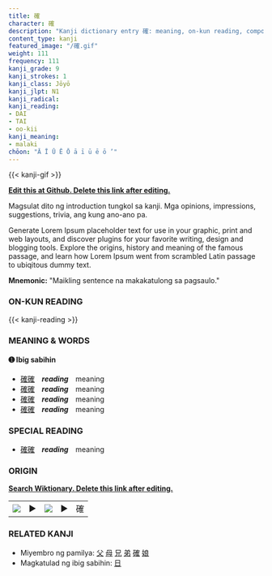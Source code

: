 ```yaml
---
title: 確
character: 確
description: "Kanji dictionary entry 確: meaning, on-kun reading, compounds, origin, related kanji"
content_type: kanji
featured_image: "/確.gif"
weight: 111
frequency: 111
kanji_grade: 9
kanji_strokes: 1
kanji_class: Jōyō
kanji_jlpt: N1
kanji_radical: 
kanji_reading: 
- DAI
- TAI
- oo-kii
kanji_meaning:
- malaki
chōon: "Ā Ī Ū Ē Ō ā ī ū ē ō ’"
---
```

[//]: # (Don't edit the line below. Kanji animated GIF code is automatically generated.)
{{< kanji-gif >}}

[//]: # (Edit below this line.)

**[Edit this at Github. Delete this link after editing.](https://github.com/tim0g/tim/tree/main/content/kanji/確/index.md)**

Magsulat dito ng introduction tungkol sa kanji. Mga opinions, impressions, suggestions, trivia, ang kung ano-ano pa.

Generate Lorem Ipsum placeholder text for use in your graphic, print and web layouts, and discover plugins for your favorite writing, design and blogging tools. Explore the origins, history and meaning of the famous passage, and learn how Lorem Ipsum went from scrambled Latin passage to ubiqitous dummy text.
 
**Mnemonic:** "Maikling sentence na makakatulong sa pagsaulo."

### ON-KUN READING

[//]: # (Don't edit the line below. ON-KUN READING code is automatically generated.)
{{< kanji-reading >}}

### MEANING & WORDS

#### ➊ **Ibig sabihin**
  - [確](../確)[確](../確)　***reading***　meaning
  - [確](../確)[確](../確)　***reading***　meaning
  - [確](../確)[確](../確)　***reading***　meaning
  - [確](../確)[確](../確)　***reading***　meaning

### SPECIAL READING
  - [確](../確)[確](../確)　***reading***　meaning

### ORIGIN

**[Search Wiktionary. Delete this link after editing.](https://wiktionary.org/wiki/確)**
<table class="kanji-table"><tr><td>
<img src="60px-確-bronze.svg.png">
</td><td>▶</td><td>
<img src="60px-確-oracle.svg.png">
</td><td>▶</td>
<td class="kanji-origin">確</td>
</tr></table>

### RELATED KANJI
- Miyembro ng pamilya: [父](../父) [母](../母) [兄](../兄) [弟](../弟) [確](../確) [娘](../娘)
- Magkatulad ng ibig sabihin: [日](../日)
